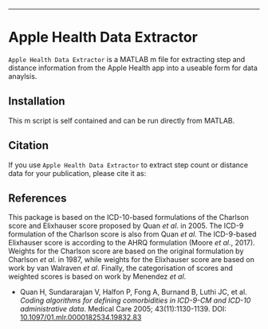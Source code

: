---

# Apple Health Data Extractor

`Apple Health Data Extractor` is a MATLAB m file for extracting step and distance information from the Apple Health app into a useable form for data anaylsis.

## Installation

This m script is self contained and can be run directly from MATLAB.


## Citation

If you use `Apple Health Data Extractor` to extract step count or distance data for your publication, please cite it as:



## References

This package is based on the ICD-10-based formulations of the Charlson score and Elixhauser score proposed by Quan _et al_. in 2005. The ICD-9 formulation of the Charlson score is also from Quan _et al_. The ICD-9-based Elixhauser score is according to the AHRQ formulation (Moore _et al_., 2017). Weights for the Charlson score are based on the original formulation by Charlson _et al_. in 1987, while weights for the Elixhauser score are based on work by van Walraven _et al_. Finally, the categorisation of scores and weighted scores is based on work by Menendez _et al_.
 
* Quan H, Sundararajan V, Halfon P, Fong A, Burnand B, Luthi JC, et al. _Coding algorithms for defining comorbidities in ICD-9-CM and ICD-10 administrative data_. Medical Care 2005; 43(11):1130-1139. DOI: [10.1097/01.mlr.0000182534.19832.83](https://doi.org/10.1097/01.mlr.0000182534.19832.83)